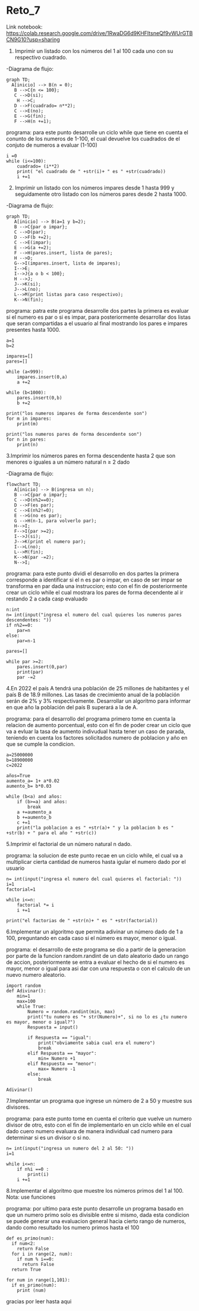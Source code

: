 # Reto_7

Link notebook: https://colab.research.google.com/drive/1RwaDG6d9KHFItsneQf9vWUrGTBCN9G10?usp=sharing


1. Imprimir un listado con los números del 1 al 100 cada uno con su respectivo cuadrado.
   
-Diagrama de flujo:

```mermaid
graph TD;
  A[inicio] --> B(n = 0);
   B -->C{n <= 100};
   C -->D(si);
    H -->C;
   D -->F(cuadrado= n**2);
   C -->E(no);
   E -->G(fin);
   F -->H(n +=1);
```
programa: para este punto desarrolle un ciclo while que tiene en cuenta el conunto de los numeros de 1-100, el cual devuelve los cuadrados de el conjuto de numeros a evaluar (1-100)

```pseudocode
i =0
while (i<=100):
    cuadrado= (i**2)
    print( "el cuadrado de " +str(i)+ " es " +str(cuadrado))
    i +=1
```
2. Imprimir un listado con los números impares desde 1 hasta 999 y seguidamente otro listado con los números pares desde 2 hasta 1000.

-Diagrama de flujo:
```mermaid
graph TD;
   A[inicio] --> B(a=1 y b=2);
   B -->C{par o impar};
   C -->D(par);
   D -->F(b +=2);
   C -->E(impar);
   E -->G(a +=2);
   F -->H(pares.insert, lista de pares);
   H -->D;
   G-->I(impares.insert, lista de impares);
   I-->E;
   I-->J{a o b < 100};
   H -->J;
   J-->K(si);
   J-->L(no);
   L-->M(print listas para caso respectivo);
   K-->N(fin);
```
programa: patra este programa desarrolle dos partes la primera es evaluar si el numero es par o si es impar, para posteriormente desarrollar dos listas que seran compartidas a el usuario al final mostrando los pares e impares presentes hasta 1000.

```pseudocode
a=1
b=2

impares=[]
pares=[]

while (a<999):
    impares.insert(0,a)
    a +=2

while (b<1000):
    pares.insert(0,b)
    b +=2

print("los numeros impares de forma descendente son")
for m in impares:
    print(m)

print("los numeros pares de forma descendente son")
for n in pares:
    print(n)
```
3.Imprimir los números pares en forma descendente hasta 2 que son menores o iguales a un número natural n ≥ 2 dado

-Diagrama de flujo:
```mermaid
flowchart TD;
   A[inicio] --> B(ingresa un n);
   B -->C{par o impar};
   C -->D(n%2==0);
   D -->F(es par);
   C -->E(n%2!=0);
   E -->G(no es par);
   G -->H(n-1, para volverlo par);
   H-->I;
   F-->I{par >=2};
   I-->J(si);
   J-->K(print el numero par);
   I-->L(no);
   L-->M(fin);
   K-->N(par -=2);
   N-->I;
```
programa: para este punto dividi el desarrollo en dos partes la primera corresponde a identificar si el n es par o impar, en caso de ser impar se transforma en par dada una instruccion; esto con el fin de posteriormente crear un ciclo while el cual mostrara los pares de forma decendente al ir restando 2 a cada casp evaluado

```pseudocode
n:int
n= int(input("ingresa el numero del cual quieres los numeros pares descendentes: "))
if n%2==0:
    par=n
else:
    par=n-1

pares=[]

while par >=2:
    pares.insert(0,par)
    print(par)
    par -=2
```
4.En 2022 el país A tendrá una población de 25 millones de habitantes y el país B de 18.9 millones. Las tasas de crecimiento anual de la población serán de 2% y 3% respectivamente. Desarrollar un algoritmo para informar en que año la población del país B superará a la de A.

programa: para el desarrollo del programa primero tome en cuenta la relacion de aumento porcentual, esto con el fin de poder crear un ciclo que va a evluar la tasa de aumento indivudual hasta tener un caso de parada, teniendo en cuenta los factores solicitados numero de poblacion y año en que se cumple la condicion.

```pseudocode
a=25000000
b=18900000
c=2022

años=True
aumento_a= 1+ a*0.02
aumento_b= b*0.03

while (b<a) and años:
    if (b>=a) and años:
        break
    a +=aumento_a
    b +=aumento_b
    c +=1
    print("la poblacion a es " +str(a)+ " y la poblacion b es " +str(b) + " para el año " +str(c))
```
5.Imprimir el factorial de un número natural n dado.

programa: la solucion de este punto recae en un ciclo while, el cual va a multiplicar cierta cantidad de numeros hasta igular el numero dado por el usuario 

```pseudocode
n= int(input("ingresa el numero del cual quieres el factorial: "))
i=1
factorial=1

while i<=n:
    factorial *= i
    i +=1
   
print("el factorias de " +str(n)+ " es " +str(factorial))
```
6.Implementar un algoritmo que permita adivinar un número dado de 1 a 100, preguntando en cada caso si el número es mayor, menor o igual.

programa: el desarrollo de este programa se dio a partir de la generacion por parte de la funcion random.randint de un dato aleatorio dado un rango de accion, posteriormente se entra a evaluar el hecho de si el numero es mayor, menor o igual para asi dar con una respuesta o con el calculo de un nuevo numero aleatorio.

```pseudocode
import random
def Adivinar():
    min=1
    max=100
    while True:
        Numero = random.randint(min, max) 
        print("tu numero es "+ str(Numero)+", si no lo es ¿tu numero es mayor, menor o igual?")
        Respuesta = input()
        
        if Respuesta == "igual":
            print("obviamente sabia cual era el numero")
            break
        elif Respuesta == "mayor":
            min= Numero +1   
        elif Respuesta == "menor":
            max= Numero -1
        else:
            break

Adivinar()
```
7.Implementar un programa que ingrese un número de 2 a 50 y muestre sus divisores.

programa: para este punto tome en cuenta el criterio que vuelve un numero divisor de otro, esto con el fin de implementarlo en un ciclo while en el cual dado cuero numero evaluara de manera individual cad numero para determinar si es un divisor o si no.

```pseudocode
n= int(input("ingresa un numero del 2 al 50: "))
i=1

while i<=n:
    if n%i ==0 :
        print(i)
    i +=1
```
8.Implementar el algoritmo que muestre los números primos del 1 al 100. Nota: use funciones

programa: por ultimo para este punto desarrolle un programa basado en que un numero primo solo es divisible entre si mismo, dada esta condicion se puede generar una evaluacion general hacia cierto rango de numeros, dando como resultado los numero primos hasta el 100

```pseudocode
def es_primo(num):
  if num<2:
    return False
  for i in range(2, num):
    if num % i==0:
      return False
  return True

for num in range(1,101):
  if es_primo(num):
    print (num)
```
gracias por leer hasta aqui 
